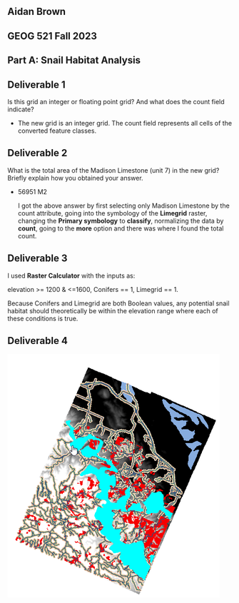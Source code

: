 
## Aidan Brown
## GEOG 521 Fall 2023


## Part A: Snail Habitat Analysis


## Deliverable 1

Is this grid an integer or floating point grid? And what does the count field indicate?

- The new grid is an integer grid. The count field represents all cells of the converted feature classes.

## Deliverable 2

What is the total area of the Madison Limestone (unit 7) in the new grid? Briefly explain how you
obtained your answer.

- 56951 M2

	I got the above answer by first selecting only Madison Limestone by the count attribute, going into the symbology of the **Limegrid** raster, changing the **Primary symbology** to **classify**, normalizing the data by **count**, going to the **more** option and there was where I found the total count.


## Deliverable 3

I used **Raster Calculator** with the inputs as:

elevation >= 1200 & <=1600, Conifers == 1, Limegrid == 1.

Because Conifers and Limegrid are both Boolean values, any potential snail habitat should theoretically be within the elevation range where each of these conditions is true.

## Deliverable 4

![Pasted image 20231005135527.png](../../attachments/Pasted%20image%2020231005135527.png)



